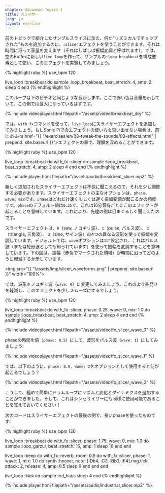 ```yaml
---
chapter: Advanced Topics 1
title: スライサー
lang: ja
layout: exercise
---
```


前のトピックで紹介したサンプルスライスに加え、何か"リズミカルでチョップされた"ものを追加するのに、`:slicer`エフェクトを使うことができます。それは時間に沿って音量を変えます（それはしばしば振幅変調と呼ばれます）。では、空のBufferに新しい`live_loop`を作って、サンプルの`:loop_breakbeat`を構成要素として使い、このエフェクトを実験してみましょう。

{% highlight ruby %}
use_bpm 120

live_loop :breakbeat do
  sample :loop_breakbeat, beat_stretch: 4, amp: 2
  sleep 4
end
{% endhighlight %}

このループは下のビデオと同じような音がします。ここで赤い色は音量を示していて、この例では最大になっているはずです。

{% include videoplayer.html filepath="/assets/video/breakbeat_dry" %}

では、`with_fx`コマンドを使って、`live_loop`にスライサーエフェクトを追加してみましょう。もしSonic Piでのエフェクトの使い方を思い出せない場合は、前にある<a href="{{ "/exercises/en/03-tweak-the-sounds/03-effects.html" | prepend: site.baseurl }}">エフェクト</a>の章で、理解を深めることができます。

{% highlight ruby %}
use_bpm 120

live_loop :breakbeat do
  with_fx :slicer do
    sample :loop_breakbeat, beat_stretch: 4, amp: 2
    sleep 4
  end
end
{% endhighlight %}

{% include player.html filepath="/assets/audio/breakbeat_slicer.mp3" %}

新しく追加されたスライサーエフェクトは不快に聞こえるので、それを少し調整する必要があります。スライサーエフェクトの主なオプションは、`phase`、`wave`、`mix`です。`phase`はどれだけ速くもしくは遅く振幅変調が起こるかの頻度です。`phase`のデフォルト値は`0.25`で、これは16分音符ごとにこのエフェクトが起こることを意味しています。これにより、先程の例は目まぐるしく聞こえたのです。

スライサーエフェクトは、`0`（saw, ノコギリ波）、`1`（pulse, パルス波）、 `2`（triangle, 三角波）、 `3`（sine, サイン波）の4つの異なる波形を使って振幅を変調しています。デフォルトでは、`wave`オプションは`1`に設定され、これはパルス波（または矩形波としても知られています）を使って振幅を変調することを意味しています。下の図は、振幅（赤色でマークされた領域）が時間に沿ってどのように増減するか示しています。

<img src="{{ "/assets/img/slicer_waveforms.png" | prepend: site.baseurl }}" width="100%">

では、波形をノコギリ波（`wave: 0`）に変更してみましょう。これのより突発さを軽減し、このエフェクトを少しスムーズにするでしょう。

{% highlight ruby %}
use_bpm 120

live_loop :breakbeat do
  with_fx :slicer, phase: 0.25, wave: 0, mix: 1.0 do
    sample :loop_breakbeat, beat_stretch: 4, amp: 2
    sleep 4
  end
end
{% endhighlight %}

{% include videoplayer.html filepath="/assets/video/fx_slicer_wave_0" %}

phaseの時間を倍（`phase: 0.5`）にして、波形をパルス波（`wave: 1`）にしてみましょう:

{% include videoplayer.html filepath="/assets/video/fx_slicer_wave_1" %}

では、以下のように、`phase: 0.5, wave: 2`をオプションとして使用すると何が起こるでしょう？

{% include videoplayer.html filepath="/assets/video/fx_slicer_wave_2" %}

こうして、極めて簡単にドラムループにリズムと変化とダイナミクスを追加することができました。そして、これはシンセサイザーにも同様に使用可能であることを覚えておいてください！

次のコードはスライサーエフェクトの最後の例で、長いphaseを使ったものです:

{% highlight ruby %}
use_bpm 120

live_loop :breakbeat do
  with_fx :slicer, phase: 1.75, wave: 0, mix: 1.0 do
    sample :loop_garzul, beat_stretch: 16, amp: 1
    sleep 16
  end
end

live_loop :beep do
  with_fx :reverb, room: 0.9 do
    with_fx :slicer, phase: 1, wave: 1, mix: 1.0 do
      synth :hoover, note: [:Db4, :G3, :Bb3, :F4].ring.tick, attack: 2, release: 4, amp: 0.5
      sleep 6
    end
  end
end

live_loop :kick do
  sample :bd_haus
  sleep 4
end
{% endhighlight %}

{% include player.html filepath="/assets/audio/industrial_slicer.mp3" %}
